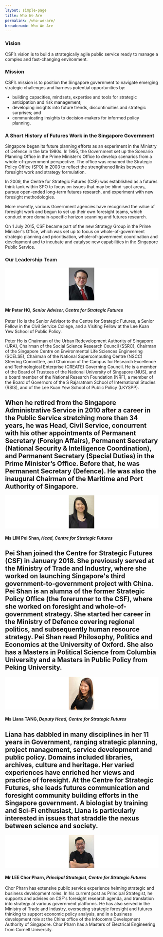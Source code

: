 ```yaml
---
layout: simple-page
title: Who We Are
permalink: /who-we-are/
breadcrumb: Who We Are
---
```


### **Vision**

CSF’s vision is to build a strategically agile public service ready to manage a complex and fast-changing environment.



### **Mission**

CSF’s mission is to position the Singapore government to navigate emerging strategic challenges and harness potential opportunities by:
* building capacities, mindsets, expertise and tools for strategic anticipation and risk management;
* developing insights into future trends, discontinuities and strategic surprises; and
* communicating insights to decision-makers for informed policy planning.

### **A Short History of Futures Work in the Singapore Government**

Singapore began its future planning efforts as an experiment in the Ministry of Defence in the late 1980s. In 1995, the Government set up the Scenario Planning Office in the Prime Minister’s Office to develop scenarios from a whole-of-government perspective. The office was renamed the Strategic Policy Office (SPO) in 2003 to reflect the strengthened links between foresight work and strategy formulation.

In 2009, the Centre for Strategic Futures (CSF) was established as a futures think tank within SPO to focus on issues that may be blind-spot areas, pursue open-ended long-term futures research, and experiment with new foresight methodologies.

More recently, various Government agencies have recognised the value of foresight work and begun to set up their own foresight teams, which conduct more domain-specific horizon scanning and futures research.

On 1 July 2015, CSF became part of the new Strategy Group in the Prime Minister's Office, which was set up to focus on whole-of-government strategic planning and prioritisation, whole-of-government coordination and development and to incubate and catalyse new capabilities in the Singapore Public Service. 

### **Our Leadership Team**



![Peter-Ho](https://github.com/isomerpages/isomerpages-csf/raw/master/files/media-centre/MPHMini.jpg)
#### **Mr Peter HO,** *Senior Advisor, Centre for Strategic Futures*

Peter Ho is the Senior Advisor to the Centre for Strategic Futures, a Senior Fellow in the Civil Service College, and a Visiting Fellow at the Lee Kuan Yew School of Public Policy.

Peter Ho is Chairman of the Urban Redevelopment Authority of Singapore (URA), Chairman of the Social Science Research Council (SSRC), Chairman of the Singapore Centre on Environmental Life Sciences Engineering (SCELSE), Chairman of the National Supercomputing Centre (NSCC) Steering Committee, and Chairman of the Campus for Research Excellence and Technological Enterprise (CREATE) Governing Council. He is a member of the Board of Trustees of the National University of Singapore (NUS), and a board member of the National Research Foundation (NRF), a member of the Board of Governors of the S Rajaratnam School of International Studies (RSIS), and of the Lee Kuan Yew School of Public Policy (LKYSPP).

When he retired from the Singapore Administrative Service in 2010 after a career in the Public Service stretching more than 34 years, he was Head, Civil Service, concurrent with his other appointments of Permanent Secretary (Foreign Affairs), Permanent Secretary (National Security & Intelligence Coordination), and Permanent Secretary (Special Duties) in the Prime Minister’s Office. Before that, he was Permanent Secretary (Defence). He was also the inaugural Chairman of the Maritime and Port Authority of Singapore.
---

![LPS](https://github.com/isomerpages/isomerpages-csf/raw/master/files/media-centre/LPSMini.jpg)
#### **Ms LIM Pei Shan,** *Head, Centre for Strategic Futures*

Pei Shan joined the Centre for Strategic Futures (CSF) in January 2018. She previously served at the Ministry of Trade and Industry, where she worked on launching Singapore's third government-to-government project with China. Pei Shan is an alumna of the former Strategic Policy Office (the forerunner to the CSF), where she worked on foresight and whole-of-government strategy. She started her career in the Ministry of Defence covering regional politics, and subsequently human resource strategy. Pei Shan read Philosophy, Politics and Economics at the University of Oxford. She also has a Masters in Political Science from Columbia University and a Masters in Public Policy from Peking University.  
---

![MLT](https://github.com/isomerpages/isomerpages-csf/raw/master/files/media-centre/MLTMini.jpg)
#### **Ms Liana TANG,** *Deputy Head, Centre for Strategic Futures*

Liana has dabbled in many disciplines in her 11 years in Government, ranging strategic planning, project management, service development and public policy. Domains included libraries, archives, culture and heritage. Her varied experiences have enriched her views and practice of foresight. At the Centre for Strategic Futures, she leads futures communication and foresight community building efforts in the Singapore government. A biologist by training and Sci-Fi enthusiast, Liana is particularly interested in issues that straddle the nexus between science and society.
---

![LCP](https://github.com/isomerpages/isomerpages-csf/raw/master/files/media-centre/LCPMini.jpg)
#### **Mr LEE Chor Pharn,** *Principal Strategist, Centre for Strategic Futures*

Chor Pharn has extensive public service experience helming strategic and business development roles. In his current post as Principal Strategist, he supports and advises on CSF's foresight research agenda, and translation into strategy at various government platforms. He has also served in the Ministry of Trade and Industry, overseeing strategic foresight and futures thinking to support economic policy analysis, and in a business development role at the China office of the Infocomm Development Authority of Singapore. Chor Pharn has a Masters of Electrical Engineering from Cornell University.
